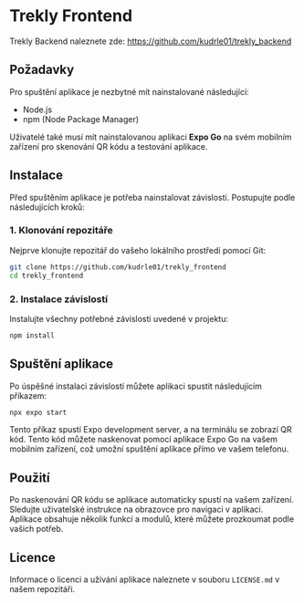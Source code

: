 # Trekly Frontend

Trekly Backend naleznete zde: https://github.com/kudrle01/trekly_backend

## Požadavky
Pro spuštění aplikace je nezbytné mít nainstalované následující:
- Node.js
- npm (Node Package Manager)

Uživatelé také musí mít nainstalovanou aplikaci **Expo Go** na svém mobilním zařízení pro skenování QR kódu a testování aplikace.

## Instalace

Před spuštěním aplikace je potřeba nainstalovat závislosti. Postupujte podle následujících kroků:

### 1. Klonování repozitáře
Nejprve klonujte repozitář do vašeho lokálního prostředí pomocí Git:
```bash
git clone https://github.com/kudrle01/trekly_frontend
cd trekly_frontend
```
### 2. Instalace závislostí
Instalujte všechny potřebné závislosti uvedené v projektu:
```bash
npm install
```
## Spuštění aplikace

Po úspěšné instalaci závislostí můžete aplikaci spustit následujícím příkazem:
```bash
npx expo start
```
Tento příkaz spustí Expo development server, a na terminálu se zobrazí QR kód. Tento kód můžete naskenovat pomocí aplikace Expo Go na vašem mobilním zařízení, což umožní spuštění aplikace přímo ve vašem telefonu.

## Použití
Po naskenování QR kódu se aplikace automaticky spustí na vašem zařízení. Sledujte uživatelské instrukce na obrazovce pro navigaci v aplikaci. Aplikace obsahuje několik funkcí a modulů, které můžete prozkoumat podle vašich potřeb.

## Licence
Informace o licenci a užívání aplikace naleznete v souboru `LICENSE.md` v našem repozitáři.

